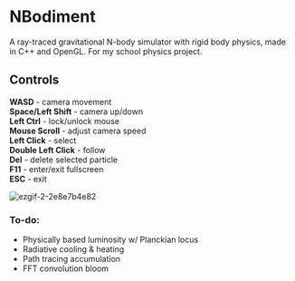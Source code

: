 # NBodiment
A ray-traced gravitational N-body simulator with rigid body physics, made in C++ and OpenGL. For my school physics project.
## Controls
**WASD** - camera movement\
**Space/Left Shift** - camera up/down\
**Left Ctrl** - lock/unlock mouse\
**Mouse Scroll** - adjust camera speed\
**Left Click** - select\
**Double Left Click** - follow\
**Del** - delete selected particle\
**F11** - enter/exit fullscreen\
**ESC** - exit

![ezgif-2-2e8e7b4e82](https://github.com/Yilmaz4/NBodiment/assets/77583632/9c58457d-2223-48b6-9115-e530bda6b816)

### To-do:
- Physically based luminosity w/ Planckian locus
- Radiative cooling & heating
- Path tracing accumulation
- FFT convolution bloom
